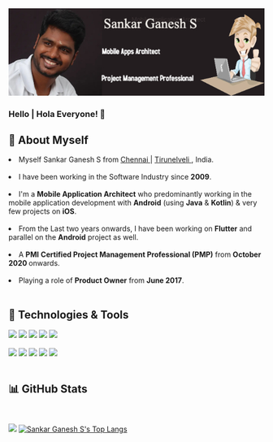 <img src="https://github.com/sankarganesh/sankarganesh/blob/master/images/banner.jpg">

### Hello | Hola Everyone! 👋

  ## 💭 About Myself 

  <li> Myself Sankar Ganesh S from <a href ="https://www.openstreetmap.org/?mlat=13.0838&mlon=80.1841#map=11/13.0838/80.1841"> Chennai </a> | <a href ="https://www.openstreetmap.org/?mlat=8.7296&mlon=77.6852#map=11/8.7296/77.6852"> Tirunelveli </a>, India. </li> <br/>

  <li> I have been working in the Software Industry since  <b>2009</b>. </li> <br/>

  <li> I'm a <b>Mobile Application Architect</b> who predominantly working in the mobile application development with <b>Android</b> (using <b>Java</b> & <b>Kotlin</b>) & very few projects on <b>iOS</b>.</li> <br/>
  
  <li> From the Last two years onwards, I have been working on <b>Flutter</b> and parallel on the <b>Android</b>   project as well. </li> <br/>

  <li> A <b>PMI</b>  <b>Certified Project Management Professional (PMP)</b> from <b>October 2020 </b> onwards. </li> <br/>
  
  <li> Playing a role of <b>Product Owner</b> from <b> June 2017</b>. </li>
  <br/>
  
  
  
  
  
  ## 🔧 Technologies & Tools
   
  ![](https://img.shields.io/badge/Code-Android-informational?style=for-the-badge&logo=Android&logoColor=162f57&color=c1dff7&labelColor=c1dff7)
  ![](https://img.shields.io/badge/Code-iOS-informational?style=for-the-badge&logo=iOS&logoColor=162f57&color=c1dff7&labelColor=c1dff7)
  ![](https://img.shields.io/badge/Code-flutter-informational?style=for-the-badge&logo=flutter&logoColor=162f57&color=c1dff7&labelColor=c1dff7)
  ![](https://img.shields.io/badge/Code-HTML-informational?style=for-the-badge&logo=HTML&logoColor=162f57&color=c1dff7&labelColor=c1dff7)
  ![](https://img.shields.io/badge/Code-Javascript-informational?style=for-the-badge&logo=Javascript&logoColor=162f57&color=c1dff7&labelColor=c1dff7)
    <br/> <br/>
  ![](https://img.shields.io/badge/Code-Hibernate-informational?style=for-the-badge&logo=Hibernate&logoColor=162f57&color=c1dff7&labelColor=c1dff7)
  ![](https://img.shields.io/badge/Code-PostgreSQL-informational?style=for-the-badge&logo=PostgreSQL&logoColor=162f57&color=c1dff7&labelColor=c1dff7)
  ![](https://img.shields.io/badge/Code-Spring-informational?style=for-the-badge&logo=Spring&logoColor=162f57&color=c1dff7&labelColor=c1dff7)
  ![](https://img.shields.io/badge/Code-SQL-informational?style=for-the-badge&logo=SQL&logoColor=162f57&color=c1dff7&labelColor=c1dff7)
  ![](https://img.shields.io/badge/Code-Spring-informational?style=for-the-badge&logo=Spring&logoColor=162f57&color=c1dff7&labelColor=c1dff7)
    <br/> <br/>
 
 
 ## 📊 GitHub Stats
  
  <br/>
  
<img src="https://github-readme-stats.vercel.app/api?username=sankarganesh&show_icons=true"/>  [![Sankar Ganesh S's Top Langs](https://github-readme-stats.vercel.app/api/top-langs/?username=sankarganesh&layout=compact)](https://github.com/anuraghazra/github-readme-stats)


